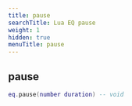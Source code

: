 ```yaml
---
title: pause
searchTitle: Lua EQ pause
weight: 1
hidden: true
menuTitle: pause
---
```

## pause
```lua
eq.pause(number duration) -- void
```